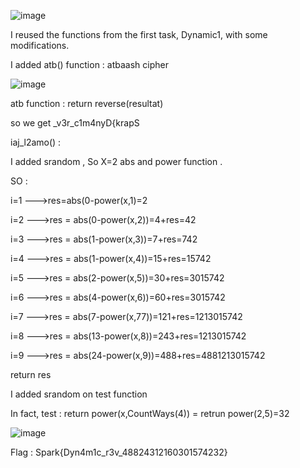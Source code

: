 ![image](https://github.com/user-attachments/assets/38ca7448-d2bc-45ab-b485-41b01396e25c)


I reused the functions from the first task, Dynamic1, with some modifications.

I added atb() function : atbaash cipher

![image](https://github.com/user-attachments/assets/54e6e8e0-6c48-4a9b-b7d9-75400173b909)

atb function : return reverse(resultat)

so we get _v3r_c1m4nyD{krapS

iaj_l2amo() :


I added srandom , So X=2  abs and  power function .

SO :

i=1 --->res=abs(0-power(x,1)=2 

i=2 --->res = abs(0-power(x,2))=4+res=42

i=3 --->res = abs(1-power(x,3))=7+res=742

i=4 --->res = abs(1-power(x,4))=15+res=15742

i=5 --->res = abs(2-power(x,5))=30+res=3015742

i=6 --->res = abs(4-power(x,6))=60+res=3015742

i=7 --->res = abs(7-power(x,77))=121+res=1213015742

i=8 --->res = abs(13-power(x,8))=243+res=1213015742

i=9 --->res = abs(24-power(x,9))=488+res=4881213015742

return res


I added srandom on test function

In fact, test : return power(x,CountWays(4)) = retrun power(2,5)=32

![image](https://github.com/user-attachments/assets/45d60907-10e5-4bb1-9ae2-f0f211aa116c)

Flag : Spark{Dyn4m1c_r3v_48824312160301574232}


